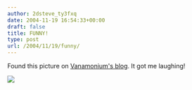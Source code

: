 ```yaml
---
author: 2dsteve_ty3fxq
date: 2004-11-19 16:54:33+00:00
draft: false
title: FUNNY!
type: post
url: /2004/11/19/funny/
---
```


Found this picture on [Vanamonium's blog](http://vandamonium.blogspot.com). It got me laughing!

![](http://www.flickr.com/photos/1555462_5df8e88c13.jpg)


